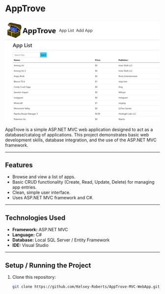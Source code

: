 # AppTrove

![AppTrove Screenshot](AppTroveScreenShot.png)

AppTrove is a simple ASP.NET MVC web application designed to act as a database/catalog of applications. This project demonstrates basic web development skills, database integration, and the use of the ASP.NET MVC framework.

---

## Features

- Browse and view a list of apps.
- Basic CRUD functionality (Create, Read, Update, Delete) for managing app entries.
- Clean, simple user interface.
- Uses ASP.NET MVC framework and C#.

---

## Technologies Used

- **Framework:** ASP.NET MVC
- **Language:** C#
- **Database:** Local SQL Server / Entity Framework
- **IDE:** Visual Studio

---

## Setup / Running the Project

1. Clone this repository:  
   ```bash
   git clone https://github.com/Kelsey-Roberts/AppTrove-MVC-WebApp.git
